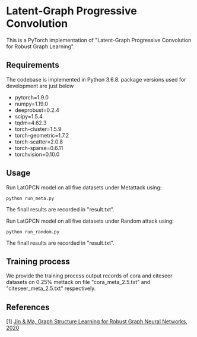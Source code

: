 # Latent-Graph Progressive Convolution
This is a PyTorch implementation of "Latent-Graph Progressive Convolution for Robust Graph Learning".

## Requirements
The codebase is implemented in Python 3.6.8. package versions used for development are just below
- pytorch=1.9.0
- numpy=1.19.0
- deeprobust=0.2.4
- scipy=1.5.4
- tqdm=4.62.3
- torch-cluster=1.5.9
- torch-geometric=1.7.2
- torch-scatter=2.0.8
- torch-sparse=0.6.11
- torchvision=0.10.0

## Usage
Run LatGPCN model on all five datasets under Metattack using:

```python run_meta.py```

The finall results are recorded in "result.txt".

Run LatGPCN model on all five datasets under Random attack using:

```python run_random.py```

The finall results are recorded in "result.txt".

## Training process
We provide the training process output records of cora and citeseer datasets on 0.25% mettack on file "cora_meta_2.5.txt" and "citeseer_meta_2.5.txt" respectively.

## References

[1] [Jin & Ma, Graph Structure Learning for Robust Graph Neural Networks, 2020](https://dl.acm.org/doi/10.1145/3394486.3403049)

